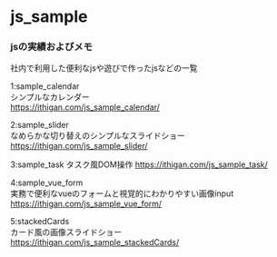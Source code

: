 # js_sample

### jsの実績およびメモ  

社内で利用した便利なjsや遊びで作ったjsなどの一覧  

1:sample_calendar  
シンプルなカレンダー  
https://ithigan.com/js_sample_calendar/  

2:sample_slider  
なめらかな切り替えのシンプルなスライドショー  
https://ithigan.com/js_sample_slider/  

3:sample_task 
タスク風DOM操作
https://ithigan.com/js_sample_task/  

4:sample_vue_form  
実務で便利なvueのフォームと視覚的にわかりやすい画像input  
https://ithigan.com/js_sample_vue_form/  

5:stackedCards  
カード風の画像スライドショー  
https://ithigan.com/js_sample_stackedCards/  
